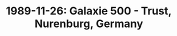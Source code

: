 ---
layout: show
title: '1989-11-26: Galaxie 500 - Trust, Nurenburg, Germany'
name: 1989-11-26-galaxie-500-trust-nurenburg-germany
artist-name: 'Galaxie 500'
show-venue: 'Trust, Nurenburg, Germany'
show-setlist: [
  "Flowers",
  "Tell Me",
  "Decomposing Trees",
  "Snowstorm",
  "Plastic Bird",
  "Temperature's Rising",
  "Don't Let Our Youth Go To Waste [Jonathan Richman]",
  "When Will You Come Home",
  "Blue Thunder",
  "Ceremony [Joy Division]",
  "Here She Comes Now [Velvet Underground] "
  ]
show-date: 1989-11-26
show-radio: 
show-lastfm: 
show-cancelled: 
performers: [
  "Dean Wareham - guitar/vocals",
  "Naomi Yang - bass/vocals",
  "Damon Krukowski - drums"
  ]
facebook-event-url: 
show-poster-url: 
show-ticket-url: 
show-venue-website: 
show-additional: 
---